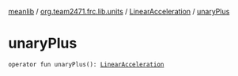 [meanlib](../../index.md) / [org.team2471.frc.lib.units](../index.md) / [LinearAcceleration](index.md) / [unaryPlus](./unary-plus.md)

# unaryPlus

`operator fun unaryPlus(): `[`LinearAcceleration`](index.md)
